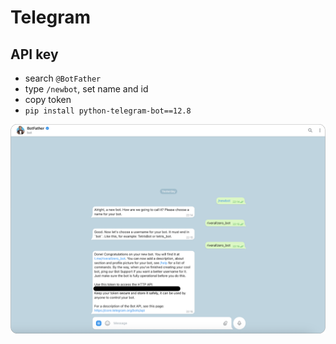# Telegram

## API key
- search ```@BotFather```
- type ```/newbot```, set name and id
- copy token
- ```pip install python-telegram-bot==12.8```

![image](../.asset/telegram.png)

